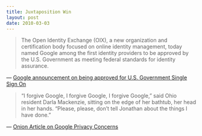 ```yaml
---
title: Juxtaposition Win
layout: post
date: 2010-03-03
---
```

> The Open Identity Exchange (OIX), a new organization and certification body focused on online identity management, today named Google among the first identity providers to be approved by the U.S. Government as meeting federal standards for identity assurance.

&mdash; [Google announcement on being approved for U.S. Government Single Sign On][1]

> &ldquo;I forgive Google, I forgive Google, I forgive Google,&rdquo; said Ohio resident Darla Mackenzie, sitting on the edge of her bathtub, her head in her hands. &ldquo;Please, please, don&rsquo;t tell Jonathan about the things I have done.&rdquo;

&mdash; [Onion Article on Google Privacy Concerns][2]

 [1]: http://googleonlinesecurity.blogspot.com/2010/03/federal-support-for-federated-login.html
 [2]: http://www.theonion.com/content/news/google_responds_to_privacy


